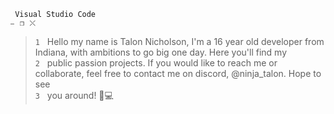 ` Visual Studio Code                                                                                                          ⎯⠀❐⠀⤬`
>`1` ‎ ‎ Hello my name is Talon Nicholson, I'm a 16 year old developer from Indiana, with ambitions to go big one day. Here you'll find my    
>`2`‎  ‎ ‎ public passion projects. If you would like to reach me or collaborate, feel free to contact me on discord, @ninja_talon. Hope to see    
>`3` ‎ ‎ you around! 🥳💻
